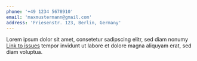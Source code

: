 ```yaml
---
phone: '+49 1234 5678910'
email: 'maxmustermann@gmail.com'
address: 'Friesenstr. 123, Berlin, Germany'
---
```


Lorem ipsum dolor sit amet, consetetur sadipscing elitr,
sed diam nonumy [Link to issues](https://github.com/Knochenmark/gatsby-starter-level-2/issues) tempor invidunt ut labore
et dolore magna aliquyam erat, sed diam voluptua.
